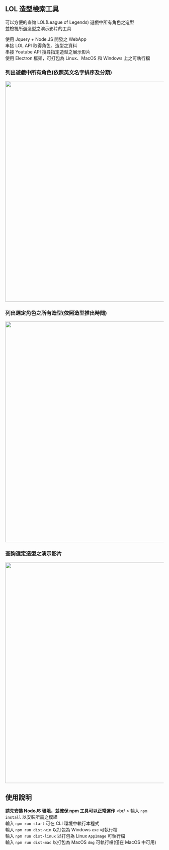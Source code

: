 ## LOL 造型檢索工具
可以方便的查詢 LOL(League of Legends) 遊戲中所有角色之造型 <br/>
並檢視所選造型之演示影片的工具 <br/>

使用 Jquery + Node.JS 開發之 WebApp <br/>
串接 LOL API 取得角色、造型之資料 <br/>
串接 Youtube API 搜尋指定造型之展示影片 <br/>
使用 Electron 框架，可打包為 Linux、MacOS 和 Windows 上之可執行檔

### 列出遊戲中所有角色(依照英文名字排序及分類)
<img src="https://github.com/youshenliang/LoL-Skin-Viewer/blob/main/imgs/list_all_champions.png" width="700">

### 列出選定角色之所有造型(依照造型推出時間)
<img src="https://github.com/youshenliang/LoL-Skin-Viewer/blob/main/imgs/list_all_skins.png" width="700">

### 查詢選定造型之演示影片
<img src="https://github.com/youshenliang/LoL-Skin-Viewer/blob/main/imgs/show_skin_video.png" width="700">

## 使用說明
**請先安裝 NodeJS 環境，並確保 npm 工具可以正常運作** <br/ >
輸入 `npm install` 以安裝所需之模組 <br/>
輸入 `npm run start` 可在 CLI 環境中執行本程式 <br/>
輸入 `npm run dist-win` 以打包為 Windows `exe` 可執行檔 <br/>
輸入 `npm run dist-linux` 以打包為 Linux `AppImage` 可執行檔 <br/>
輸入 `npm run dist-mac` 以打包為 MacOS `dmg` 可執行檔(僅在 MacOS 中可用)
